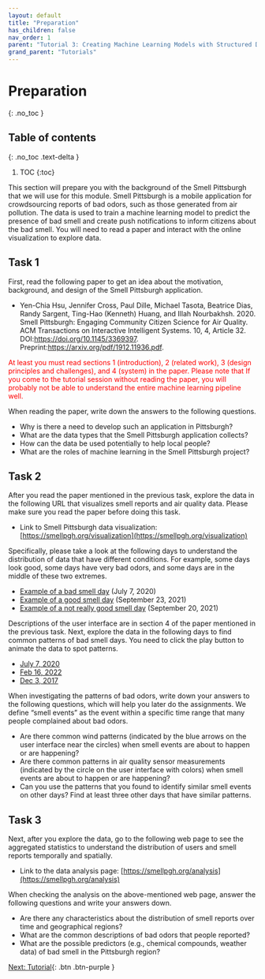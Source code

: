 ```yaml
---
layout: default
title: "Preparation"
has_children: false
nav_order: 1
parent: "Tutorial 3: Creating Machine Learning Models with Structured Data"
grand_parent: "Tutorials"
---
```

# Preparation
{: .no_toc }

## Table of contents
{: .no_toc .text-delta }

1. TOC
{:toc}

This section will prepare you with the background of the Smell Pittsburgh that we will use for this module. Smell Pittsburgh is a mobile application for crowdsourcing reports of bad odors, such as those generated from air pollution. The data is used to train a machine learning model to predict the presence of bad smell and create push notifications to inform citizens about the bad smell. You will need to read a paper and interact with the online visualization to explore data.

## Task 1

First, read the following paper to get an idea about the motivation, background, and design of the Smell Pittsburgh application.

- Yen-Chia Hsu, Jennifer Cross, Paul Dille, Michael Tasota, Beatrice Dias, Randy Sargent, Ting-Hao (Kenneth) Huang, and Illah Nourbakhsh. 2020. Smell Pittsburgh: Engaging Community Citizen Science for Air Quality. ACM Transactions on Interactive Intelligent Systems. 10, 4, Article 32. DOI:https://doi.org/10.1145/3369397. Preprint:https://arxiv.org/pdf/1912.11936.pdf.

<p style="color:red">At least you must read sections 1 (introduction), 2 (related work), 3 (design principles and challenges), and 4 (system) in the paper. Please note that If you come to the tutorial session without reading the paper, you will probably not be able to understand the entire machine learning pipeline well.</p>

When reading the paper, write down the answers to the following questions.

- Why is there a need to develop such an application in Pittsburgh?
- What are the data types that the Smell Pittsburgh application collects?
- How can the data be used potentially to help local people?
- What are the roles of machine learning in the Smell Pittsburgh project?

## Task 2

After you read the paper mentioned in the previous task, explore the data in the following URL that visualizes smell reports and air quality data. Please make sure you read the paper before doing this task.

- Link to Smell Pittsburgh data visualization: [https://smellpgh.org/visualization](https://smellpgh.org/visualization)

Specifically, please take a look at the following days to understand the distribution of data that have different conditions. For example, some days look good, some days have very bad odors, and some days are in the middle of these two extremes.

- [Example of a bad smell day](https://smellpgh.org/visualization?share=true&date=20200707&zoom=11&latLng=40.394,-79.914&city_id=1) (July 7, 2020)
- [Example of a good smell day](https://smellpgh.org/visualization?share=true&date=20210923&zoom=11&latLng=40.394,-79.914&city_id=1) (September 23, 2021)
- [Example of a not really good smell day](https://smellpgh.org/visualization?share=true&date=20210920&zoom=11&latLng=40.394,-79.914&city_id=1) (September 20, 2021)

Descriptions of the user interface are in section 4 of the paper mentioned in the previous task. Next, explore the data in the following days to find common patterns of bad smell days. You need to click the play button to animate the data to spot patterns.

- [July 7, 2020](https://smellpgh.org/visualization?share=true&date=20200707&zoom=11&latLng=40.394,-79.914&city_id=1)
- [Feb 16, 2022](https://smellpgh.org/visualization?share=true&date=20220216&zoom=11&latLng=40.394,-79.914&city_id=1)
- [Dec 3, 2017](https://smellpgh.org/visualization?share=true&date=20171203&zoom=11&latLng=40.394,-79.914&city_id=1)

When investigating the patterns of bad odors, write down your answers to the following questions, which will help you later do the assignments. We define “smell events” as the event within a specific time range that many people complained about bad odors.

- Are there common wind patterns (indicated by the blue arrows on the user interface near the circles) when smell events are about to happen or are happening?
- Are there common patterns in air quality sensor measurements (indicated by the circle on the user interface with colors) when smell events are about to happen or are happening?
- Can you use the patterns that you found to identify similar smell events on other days? Find at least three other days that have similar patterns.

## Task 3

Next, after you explore the data, go to the following web page to see the aggregated statistics to understand the distribution of users and smell reports temporally and spatially.

- Link to the data analysis page: [https://smellpgh.org/analysis](https://smellpgh.org/analysis)

When checking the analysis on the above-mentioned web page, answer the following questions and write your answers down.

- Are there any characteristics about the distribution of smell reports over time and geographical regions?
- What are the common descriptions of bad odors that people reported?
- What are the possible predictors (e.g., chemical compounds, weather data) of bad smell in the Pittsburgh region?

[Next: Tutorial]({{site.baseurl}}/tutorials/structured-data-module/tutorial){: .btn .btn-purple }
